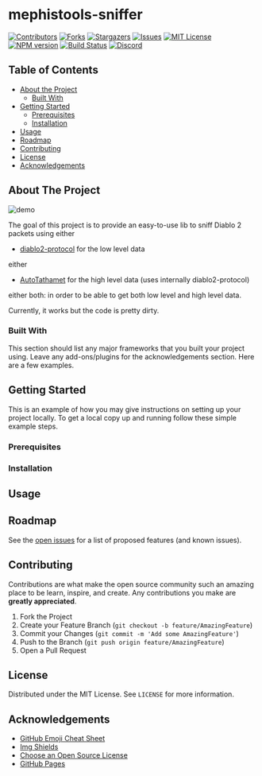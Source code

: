 
# mephistools-sniffer

<!-- PROJECT SHIELDS -->
[![Contributors][contributors-shield]][contributors-url]
[![Forks][forks-shield]][forks-url]
[![Stargazers][stars-shield]][stars-url]
[![Issues][issues-shield]][issues-url]
[![MIT License][license-shield]][license-url]
[![NPM version](https://img.shields.io/npm/v/mephistools-sniffer.svg)](http://npmjs.com/package/mephistools-sniffer)
[![Build Status](https://github.com/Mephistools/mephistools-sniffer/workflows/CI/badge.svg)](https://github.com/Mephistools/mephistools-sniffer/actions?query=workflow%3A%22CI%22)
[![Discord](https://img.shields.io/badge/chat-on%20discord-brightgreen.svg)](https://discord.gg/9RqtApv)

<!-- TABLE OF CONTENTS -->
## Table of Contents

* [About the Project](#about-the-project)
  * [Built With](#built-with)
* [Getting Started](#getting-started)
  * [Prerequisites](#prerequisites)
  * [Installation](#installation)
* [Usage](#usage)
* [Roadmap](#roadmap)
* [Contributing](#contributing)
* [License](#license)
* [Acknowledgements](#acknowledgements)

<!-- ABOUT THE PROJECT -->
## About The Project

![demo](docs/images/demo.gif)

The goal of this project is to provide an easy-to-use lib to sniff Diablo 2 packets using either

* [diablo2-protocol](https://github.com/MephisTools/diablo2-protocol) for the low level data

 either

* [AutoTathamet](https://github.com/MephisTools/AutoTathamet) for the high level data (uses internally diablo2-protocol)

 either both: in order to be able to get both low level and high level data.

 Currently, it works but the code is pretty dirty.

### Built With

This section should list any major frameworks that you built your project using. Leave any add-ons/plugins for the acknowledgements section. Here are a few examples.

<!-- GETTING STARTED -->
## Getting Started

This is an example of how you may give instructions on setting up your project locally.
To get a local copy up and running follow these simple example steps.

### Prerequisites

### Installation

<!-- USAGE EXAMPLES -->
## Usage

<!-- ROADMAP -->
## Roadmap

See the [open issues](https://github.com/Mephistools/mephistools-sniffer/issues) for a list of proposed features (and known issues).

<!-- CONTRIBUTING -->
## Contributing

Contributions are what make the open source community such an amazing place to be learn, inspire, and create. Any contributions you make are **greatly appreciated**.

1. Fork the Project
2. Create your Feature Branch (`git checkout -b feature/AmazingFeature`)
3. Commit your Changes (`git commit -m 'Add some AmazingFeature'`)
4. Push to the Branch (`git push origin feature/AmazingFeature`)
5. Open a Pull Request

<!-- LICENSE -->
## License

Distributed under the MIT License. See `LICENSE` for more information.

<!-- ACKNOWLEDGEMENTS -->
## Acknowledgements

* [GitHub Emoji Cheat Sheet](https://www.webpagefx.com/tools/emoji-cheat-sheet)
* [Img Shields](https://shields.io)
* [Choose an Open Source License](https://choosealicense.com)
* [GitHub Pages](https://pages.github.com)

<!-- MARKDOWN LINKS & IMAGES -->
<!-- https://www.markdownguide.org/basic-syntax/#reference-style-links -->
[contributors-shield]: https://img.shields.io/github/contributors/Mephistools/mephistools-sniffer.svg?style=flat-square
[contributors-url]: https://github.com/Mephistools/mephistools-sniffer/graphs/contributors
[forks-shield]: https://img.shields.io/github/forks/Mephistools/mephistools-sniffer.svg?style=flat-square
[forks-url]: https://github.com/Mephistools/mephistools-sniffer/network/members
[stars-shield]: https://img.shields.io/github/stars/Mephistools/mephistools-sniffer.svg?style=flat-square
[stars-url]: https://github.com/Mephistools/mephistools-sniffer/stargazers
[issues-shield]: https://img.shields.io/github/issues/Mephistools/mephistools-sniffer.svg?style=flat-square
[issues-url]: https://github.com/Mephistools/mephistools-sniffer/issues
[license-shield]: https://img.shields.io/github/license/Mephistools/mephistools-sniffer.svg?style=flat-square
[license-url]: https://github.com/Mephistools/mephistools-sniffer/blob/master/LICENSE.txt
